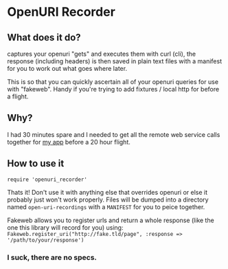 # OpenURI Recorder

## What does it do?
captures your openuri "gets" and executes them with curl (cli),
the response (including headers) is then saved in plain text files
with a manifest for you to work out what goes where later.

This is so that you can quickly ascertain all of your openuri queries
for use with "fakeweb". Handy if you're trying to add fixtures / local 
http for before a flight.

## Why?

I had 30 minutes spare and I needed to get all the remote web service calls together for [my app](http://ffolio.net) before a 20 hour flight.

## How to use it

    require 'openuri_recorder'

Thats it! Don't use it with anything else that overrides openuri or else it probably just won't work properly.
Files will be dumped into a directory named `open-uri-recordings` with a `MANIFEST` for you to peice together.

Fakeweb allows you to register urls and return a whole response (like the one this library will record for you) using: `Fakeweb.register_uri("http://fake.tld/page", :response => '/path/to/your/response')`

### I suck, there are no specs.